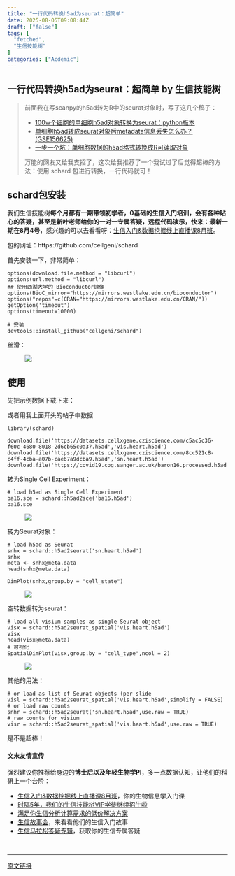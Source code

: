 ```yaml
---
title: "一行代码转换h5ad为seurat：超简单"
date: 2025-08-05T09:08:44Z
draft: ["false"]
tags: [
  "fetched",
  "生信技能树"
]
categories: ["Acdemic"]
---
```

一行代码转换h5ad为seurat：超简单 by 生信技能树
------
<div><section data-tool="mdnice编辑器" data-website="https://www.mdnice.com" data-pm-slice="0 0 []"><blockquote><p><span leaf="">前面我在写scanpy的h5ad转为R中的seurat对象时，写了这几个稿子：</span></p><ul><li><section><span leaf=""><a target="_blank" href="https://mp.weixin.qq.com/s?__biz=MzAxMDkxODM1Ng==&amp;mid=2247544455&amp;idx=1&amp;sn=b99733e323d0e090a711c863060c2fc6&amp;scene=21#wechat_redirect" textvalue="" linktype="text" data-linktype="2">100w个细胞的单细胞h5ad对象转换为seurat：python版本</a></span></section></li><li><section><span leaf=""><a target="_blank" href="https://mp.weixin.qq.com/s?__biz=MzAxMDkxODM1Ng==&amp;mid=2247539872&amp;idx=1&amp;sn=d94435d6e5e8700f1f2c5dd9e391f807&amp;scene=21#wechat_redirect" textvalue="" linktype="text" data-linktype="2">单细胞h5ad转成seurat对象后metadata信息丢失怎么办？(GSE156625)</a></span></section></li><li><section><span leaf=""><a target="_blank" href="https://mp.weixin.qq.com/s?__biz=MzAxMDkxODM1Ng==&amp;mid=2247538661&amp;idx=1&amp;sn=0498c055ece839ff0ceca55b47a942cb&amp;scene=21#wechat_redirect" textvalue="" linktype="text" data-linktype="2">一步一个坑：单细胞数据的h5ad格式转换成R可读取对象</a></span></section></li></ul><p><span leaf=""><span textstyle="">万能的网友又给我支招了，这次给我推荐了一个我试过了后觉得超棒的方法：</span>使用 schard 包进行转换，一行代码就可！</span></p></blockquote><h2 data-cacheurl="" data-remoteid="" data-tool="mdnice编辑器"><span><span leaf="">schard包安装</span></span></h2><p data-tool="mdnice编辑器"><span leaf="" data-pm-slice="0 0 []"><span textstyle="">我们生信技能树</span></span><strong><span leaf=""><span textstyle="">每个月都有一期带领初学者，0基础的生信入门培训，</span><span textstyle="">会有各种贴心的答疑，甚至是新叶老师给你的一对一专属答疑，远程代码演示</span><span textstyle="">，快来：最新一期在</span><span textstyle="">8月4号</span></span></strong><span leaf=""><span textstyle="">，感兴趣的可以去看看呀：</span><a target="_blank" href="https://mp.weixin.qq.com/s?__biz=MzAxMDkxODM1Ng==&amp;mid=2247544311&amp;idx=1&amp;sn=d41b5838e799f52280e78703135bb603&amp;scene=21#wechat_redirect" textvalue="生信入门&amp;数据挖掘线上直播课8月班" data-itemshowtype="0" linktype="text" data-linktype="2"><span textstyle="">生信入门&amp;数据挖掘线上直播课8月班</span></a><span textstyle="">。</span></span></p><p data-tool="mdnice编辑器"><span leaf="">包的网址：https://github.com/cellgeni/schard</span></p><p data-tool="mdnice编辑器"><span leaf="">首先安装一下，非常简单：</span></p><pre data-tool="mdnice编辑器"><code><span leaf="">options(download.file.method = </span><span><span leaf="">"libcurl"</span></span><span leaf="">)</span><span leaf=""><br></span><span leaf="">options(url.method = </span><span><span leaf="">"libcurl"</span></span><span leaf="">)</span><span leaf=""><br></span><span><span leaf="">## 使用西湖大学的 Bioconductor镜像</span></span><span leaf=""><br></span><span leaf="">options(BioC_mirror=</span><span><span leaf="">"https://mirrors.westlake.edu.cn/bioconductor"</span></span><span leaf="">)</span><span leaf=""><br></span><span leaf="">options(</span><span><span leaf="">"repos"</span></span><span leaf="">=c(CRAN=</span><span><span leaf="">"https://mirrors.westlake.edu.cn/CRAN/"</span></span><span leaf="">))</span><span leaf=""><br></span><span leaf="">getOption(</span><span><span leaf="">'timeout'</span></span><span leaf="">)</span><span leaf=""><br></span><span leaf="">options(timeout=10000)</span><span leaf=""><br></span><span leaf=""><br></span><span><span leaf=""># 安装</span></span><span leaf=""><br></span><span leaf="">devtools::install_github(</span><span><span leaf="">"cellgeni/schard"</span></span><span leaf="">)</span><span leaf=""><br></span></code></pre><p data-tool="mdnice编辑器"><span leaf="">丝滑：</span></p><figure data-tool="mdnice编辑器"><span leaf=""><img data-src="https://mmbiz.qpic.cn/mmbiz_png/cZNhZQ6j4wzBpBAgGn0k1AFuxibfUSFUtmMeIPVO2cSjYDbDQ1Jz8I8UjUUcklUbRNFKWf2qKqIiayrKv0x1NNeg/640?wx_fmt=png&amp;from=appmsg" data-ratio="0.43425925925925923" data-type="png" data-w="1080" data-imgfileid="100060890" src="https://mmbiz.qpic.cn/mmbiz_png/cZNhZQ6j4wzBpBAgGn0k1AFuxibfUSFUtmMeIPVO2cSjYDbDQ1Jz8I8UjUUcklUbRNFKWf2qKqIiayrKv0x1NNeg/640?wx_fmt=png&amp;from=appmsg"></span></figure><h2 data-cacheurl="" data-remoteid="" data-tool="mdnice编辑器"><span></span><span><span leaf="">使用</span></span></h2><p data-tool="mdnice编辑器"><span leaf="">先把示例数据下载下来：</span></p><p data-tool="mdnice编辑器"><span leaf="">或者用我上面开头的帖子中数据</span></p><pre data-tool="mdnice编辑器"><code><span leaf="">library(schard)</span><span leaf=""><br></span><span leaf=""><br></span><span leaf="">download.file(</span><span><span leaf="">'https://datasets.cellxgene.cziscience.com/c5ac5c36-f60c-4680-8018-2d6cb65c0a37.h5ad'</span></span><span leaf="">,</span><span><span leaf="">'vis.heart.h5ad'</span></span><span leaf="">)</span><span leaf=""><br></span><span leaf="">download.file(</span><span><span leaf="">'https://datasets.cellxgene.cziscience.com/8cc521c8-c4ff-4cba-a07b-cae67a9dcba9.h5ad'</span></span><span leaf="">,</span><span><span leaf="">'sn.heart.h5ad'</span></span><span leaf="">)</span><span leaf=""><br></span><span leaf="">download.file(</span><span><span leaf="">'https://covid19.cog.sanger.ac.uk/baron16.processed.h5ad'</span></span><span leaf="">,</span><span><span leaf="">'ba16.h5ad'</span></span><span leaf="">)</span><span leaf=""><br></span></code></pre><p data-tool="mdnice编辑器"><span leaf="">转为Single Cell Experiment：</span></p><pre data-tool="mdnice编辑器"><code><span><span leaf=""># load h5ad as Single Cell Experiment</span></span><span leaf=""><br></span><span leaf="">ba16.sce = schard::h5ad2sce(</span><span><span leaf="">'ba16.h5ad'</span></span><span leaf="">)</span><span leaf=""><br></span><span leaf="">ba16.sce</span><span leaf=""><br></span></code></pre><figure data-tool="mdnice编辑器"><span leaf=""><img data-src="https://mmbiz.qpic.cn/mmbiz_png/cZNhZQ6j4wzBpBAgGn0k1AFuxibfUSFUtbh1Ke2vmujggBXdxqQE9LKrUrvPMK4H19aMK3pkrDqDCNDdoVKYnzw/640?wx_fmt=png&amp;from=appmsg" data-ratio="0.26481481481481484" data-type="png" data-w="1080" data-imgfileid="100060888" src="https://mmbiz.qpic.cn/mmbiz_png/cZNhZQ6j4wzBpBAgGn0k1AFuxibfUSFUtbh1Ke2vmujggBXdxqQE9LKrUrvPMK4H19aMK3pkrDqDCNDdoVKYnzw/640?wx_fmt=png&amp;from=appmsg"></span></figure><p data-tool="mdnice编辑器"><span leaf="">转为Seurat对象：</span></p><pre data-tool="mdnice编辑器"><code><span><span leaf=""># load h5ad as Seurat</span></span><span leaf=""><br></span><span leaf="">snhx = schard::h5ad2seurat(</span><span><span leaf="">'sn.heart.h5ad'</span></span><span leaf="">)</span><span leaf=""><br></span><span leaf="">snhx</span><span leaf=""><br></span><span leaf="">meta &lt;- snhx@meta.data</span><span leaf=""><br></span><span leaf="">head(snhx@meta.data)</span><span leaf=""><br></span><span leaf=""><br></span><span leaf="">DimPlot(snhx,group.by = </span><span><span leaf="">"cell_state"</span></span><span leaf="">)</span><span leaf=""><br></span></code></pre><figure data-tool="mdnice编辑器"><span leaf=""><img data-src="https://mmbiz.qpic.cn/mmbiz_png/cZNhZQ6j4wzBpBAgGn0k1AFuxibfUSFUtibHKJfOhWlaqR2vymAp02QibibwzXmic5rT6HApFDmMiaE3XsY5xUhpMELg/640?wx_fmt=png&amp;from=appmsg" data-ratio="0.9438058748403576" data-type="png" data-w="783" data-imgfileid="100060889" src="https://mmbiz.qpic.cn/mmbiz_png/cZNhZQ6j4wzBpBAgGn0k1AFuxibfUSFUtibHKJfOhWlaqR2vymAp02QibibwzXmic5rT6HApFDmMiaE3XsY5xUhpMELg/640?wx_fmt=png&amp;from=appmsg"></span></figure><p data-tool="mdnice编辑器"><span leaf="">空转数据转为seurat：</span></p><pre data-tool="mdnice编辑器"><code><span><span leaf=""># load all visium samples as single Seurat object</span></span><span leaf=""><br></span><span leaf="">visx = schard::h5ad2seurat_spatial(</span><span><span leaf="">'vis.heart.h5ad'</span></span><span leaf="">)</span><span leaf=""><br></span><span leaf="">visx</span><span leaf=""><br></span><span leaf="">head(visx@meta.data)</span><span leaf=""><br></span><span><span leaf=""># 可视化</span></span><span leaf=""><br></span><span leaf="">SpatialDimPlot(visx,group.by = </span><span><span leaf="">"cell_type"</span></span><span leaf="">,ncol = 2)</span><span leaf=""><br></span></code></pre><figure data-tool="mdnice编辑器"><span leaf=""><img data-src="https://mmbiz.qpic.cn/mmbiz_jpg/cZNhZQ6j4wzBpBAgGn0k1AFuxibfUSFUtsFWib1Z4aobnnEbMuzOsATkUbegoMR7NNUVNaORVogSjV7OmKFib3fJA/640?wx_fmt=jpeg&amp;from=appmsg" data-ratio="0.48055555555555557" data-type="jpeg" data-w="1080" data-imgfileid="100060891" src="https://mmbiz.qpic.cn/mmbiz_jpg/cZNhZQ6j4wzBpBAgGn0k1AFuxibfUSFUtsFWib1Z4aobnnEbMuzOsATkUbegoMR7NNUVNaORVogSjV7OmKFib3fJA/640?wx_fmt=jpeg&amp;from=appmsg"></span></figure><p data-tool="mdnice编辑器"><span leaf="">其他的用法：</span></p><pre data-tool="mdnice编辑器"><code><span><span leaf=""># or load as list of Seurat objects (per slide</span></span><span leaf=""><br></span><span leaf="">visl = schard::h5ad2seurat_spatial(</span><span><span leaf="">'vis.heart.h5ad'</span></span><span leaf="">,simplify = FALSE)</span><span leaf=""><br></span><span><span leaf=""># or load raw counts</span></span><span leaf=""><br></span><span leaf="">snhr = schard::h5ad2seurat(</span><span><span leaf="">'sn.heart.h5ad'</span></span><span leaf="">,use.raw = TRUE)</span><span leaf=""><br></span><span><span leaf=""># raw counts for visium</span></span><span leaf=""><br></span><span leaf="">visr = schard::h5ad2seurat_spatial(</span><span><span leaf="">'vis.heart.h5ad'</span></span><span leaf="">,use.raw = TRUE)</span><span leaf=""><br></span></code></pre><p data-tool="mdnice编辑器"><span leaf="">是不是超棒！</span></p></section><section data-tool="mdnice编辑器" data-website="https://www.mdnice.com" data-pm-slice="0 0 []"><h4 data-tool="mdnice编辑器"><span leaf="">文末友情宣传</span></h4><p data-tool="mdnice编辑器"><span leaf="">强烈建议你推荐给身边的</span><strong><span leaf="">博士后以及年轻生物学PI</span></strong><span leaf="">，多一点数据认知，让他们的科研上一个台阶：</span></p><ul></ul></section><ul><li><section><span leaf=""><a target="_blank" href="https://mp.weixin.qq.com/s?__biz=MzAxMDkxODM1Ng==&amp;mid=2247544311&amp;idx=1&amp;sn=d41b5838e799f52280e78703135bb603&amp;scene=21#wechat_redirect" textvalue="生信入门&amp;数据挖掘线上直播课8月班" data-itemshowtype="0" linktype="text" data-linktype="2">生信入门&amp;数据挖掘线上直播课8月班</a><span textstyle="">，你的生物信息学入门课</span></span></section></li><li><section><span leaf=""><a target="_blank" href="https://mp.weixin.qq.com/s?__biz=MzAxMDkxODM1Ng==&amp;mid=2247525079&amp;idx=1&amp;sn=0b997af16a58195b4192691373048fd5&amp;scene=21#wechat_redirect" textvalue="时隔5年，我们的生信技能树VIP学徒继续招生啦" data-itemshowtype="0" linktype="text" data-linktype="2"><span textstyle="">时隔5年，我们的生信技能树VIP学徒继续招生啦</span></a></span></section></li><li><section><span leaf=""><a target="_blank" href="https://mp.weixin.qq.com/s?__biz=MzUzMTEwODk0Ng==&amp;mid=2247530048&amp;idx=1&amp;sn=28aa7bbd5e00521f79e074496a5f5d66&amp;scene=21#wechat_redirect" textvalue="满足你生信分析计算需求的低价解决方案" data-itemshowtype="0" linktype="text" data-linktype="2">满足你生信分析计算需求的低价解决方案</a></span></section></li><li><section><span leaf=""><a target="_blank" href="https://mp.weixin.qq.com/mp/appmsgalbum?__biz=MzAxMDkxODM1Ng==&amp;action=getalbum&amp;album_id=1679199708449144836&amp;scene=173&amp;subscene=207&amp;sessionid=1745492310&amp;enterid=1745492314&amp;from_msgid=2247541298&amp;from_itemidx=1&amp;count=3&amp;nolastread=1#wechat_redirect" textvalue="生信故事会" data-itemshowtype="0" linktype="text" data-linktype="2">生信故事会</a>，来看看他们的生信入门故事</span></section></li><li><section><span leaf=""><a target="_blank" href="https://mp.weixin.qq.com/mp/appmsgalbum?__biz=MzAxMDkxODM1Ng==&amp;action=getalbum&amp;album_id=3690970204957147140&amp;scene=173&amp;subscene=207&amp;sessionid=1745066271&amp;enterid=1745066274&amp;from_msgid=2247540702&amp;from_itemidx=1&amp;count=3&amp;nolastread=1#wechat_redirect" textvalue="生信马拉松答疑专辑" data-itemshowtype="0" linktype="text" data-linktype="2">生信马拉松答疑专辑</a>，获取你的生信专属答疑</span></section></li></ul><section><span leaf=""><br></span></section><p><mp-style-type data-value="3"></mp-style-type></p></div>  
<hr>
<a href="https://mp.weixin.qq.com/s/3zswmnJHLAcOcXSansd0-A",target="_blank" rel="noopener noreferrer">原文链接</a>
